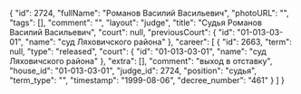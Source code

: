 {
    "id": 2724,
    "fullName": "Романов Василий Васильевич",
    "photoURL": "",
    "tags": [],
    "comment": "",
    "layout": "judge",
    "title": "Судья Романов Василий Васильевич",
    "court": null,
    "previousCourt": {
        "id": "01-013-03-01",
        "name": "суд Ляховичского района"
    },
    "career": [
        {
            "id": 2663,
            "term": null,
            "type": "released",
            "court": {
                "id": "01-013-03-01",
                "name": "суд Ляховичского района"
            },
            "extra": [],
            "comment": "выход в отставку",
            "house_id": "01-013-03-01",
            "judge_id": 2724,
            "position": "судья",
            "term_type": "",
            "timestamp": "1999-08-06",
            "decree_number": "461"
        }
    ]
}